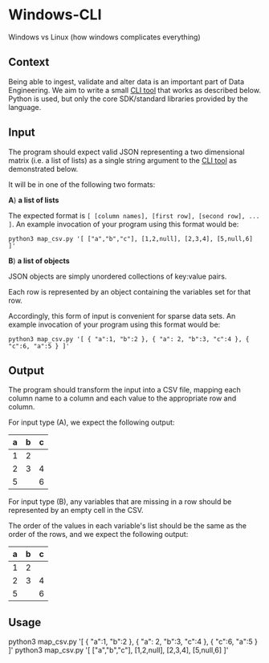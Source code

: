 # Windows-CLI
Windows vs Linux (how windows complicates everything)


## Context

Being able to ingest, validate and alter data is an important part of Data Engineering. We aim to write a small [CLI tool](https://en.wikipedia.org/wiki/Command-line_interface) that works as described below. Python is used, but only the core SDK/standard libraries provided by the language.

## Input

The program should expect valid JSON representing a two dimensional matrix (i.e. a list of lists) as a single string argument to the [CLI tool](https://en.wikipedia.org/wiki/Command-line_interface) as demonstrated below.

It will be in one of the following two formats:

**A**) **a list of lists**

The expected format is `[ [column names], [first row], [second row], ... ]`. An example invocation of your program using this format would be:

```
python3 map_csv.py '[ ["a","b","c"], [1,2,null], [2,3,4], [5,null,6] ]'
```

**B**) **a list of objects**

JSON objects are simply unordered collections of key:value pairs.

Each row is represented by an object containing the variables set for that row.

Accordingly, this form of input is convenient for sparse data sets. An example invocation of your program using this format would be:

```
python3 map_csv.py '[ { "a":1, "b":2 }, { "a": 2, "b":3, "c":4 }, { "c":6, "a":5 } ]'
```

## Output

The program should transform the input into a CSV file, mapping each column name to a column and each value to the appropriate row and column.

For input type (A), we expect the following output:

|a|b|c|
|---|---|---|
|1|2||
|2|3|4|
|5||6|

For input type (B), any variables that are missing in a row should be represented by an empty cell in the CSV.

The order of the values in each variable's list should be the same as the order of the rows, and we expect the following output:

|a|b|c|
|---|---|---|
|1|2||
|2|3|4|
|5||6|

## Usage 
python3 map_csv.py '[ { "a":1, "b":2 }, { "a": 2, "b":3, "c":4 }, { "c":6, "a":5 } ]'
python3 map_csv.py '[ ["a","b","c"], [1,2,null], [2,3,4], [5,null,6] ]'
